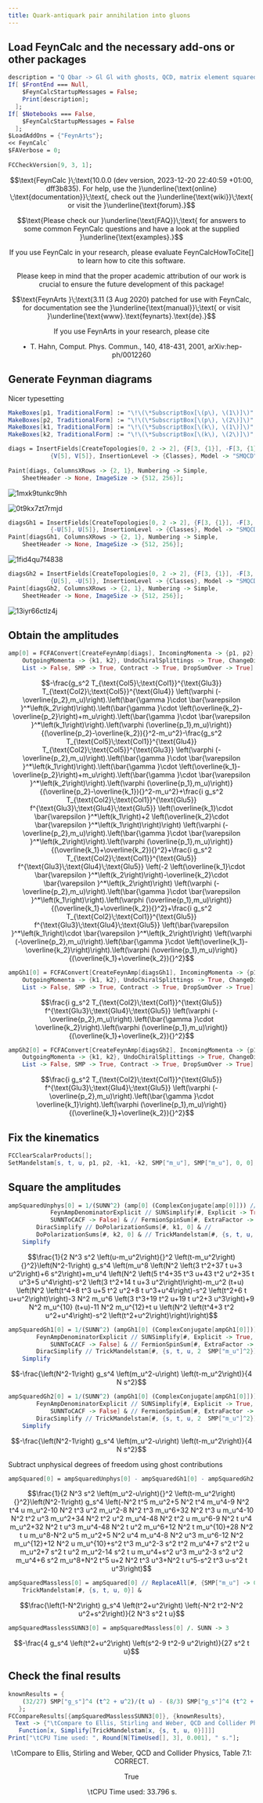 ```yaml
---
title: Quark-antiquark pair annihilation into gluons
---
```



## Load FeynCalc and the necessary add-ons or other packages

```mathematica
description = "Q Qbar -> Gl Gl with ghosts, QCD, matrix element squared, tree";
If[ $FrontEnd === Null, 
  	$FeynCalcStartupMessages = False; 
  	Print[description]; 
  ];
If[ $Notebooks === False, 
  	$FeynCalcStartupMessages = False 
  ];
$LoadAddOns = {"FeynArts"};
<< FeynCalc`
$FAVerbose = 0; 
 
FCCheckVersion[9, 3, 1];
```

$$\text{FeynCalc }\;\text{10.0.0 (dev version, 2023-12-20 22:40:59 +01:00, dff3b835). For help, use the }\underline{\text{online} \;\text{documentation}}\;\text{, check out the }\underline{\text{wiki}}\;\text{ or visit the }\underline{\text{forum}.}$$

$$\text{Please check our }\underline{\text{FAQ}}\;\text{ for answers to some common FeynCalc questions and have a look at the supplied }\underline{\text{examples}.}$$

$$\text{If you use FeynCalc in your research, please evaluate FeynCalcHowToCite[] to learn how to cite this software.}$$

$$\text{Please keep in mind that the proper academic attribution of our work is crucial to ensure the future development of this package!}$$

$$\text{FeynArts }\;\text{3.11 (3 Aug 2020) patched for use with FeynCalc, for documentation see the }\underline{\text{manual}}\;\text{ or visit }\underline{\text{www}.\text{feynarts}.\text{de}.}$$

$$\text{If you use FeynArts in your research, please cite}$$

$$\text{ $\bullet $ T. Hahn, Comput. Phys. Commun., 140, 418-431, 2001, arXiv:hep-ph/0012260}$$

## Generate Feynman diagrams

Nicer typesetting

```mathematica
MakeBoxes[p1, TraditionalForm] := "\!\(\*SubscriptBox[\(p\), \(1\)]\)";
MakeBoxes[p2, TraditionalForm] := "\!\(\*SubscriptBox[\(p\), \(2\)]\)";
MakeBoxes[k1, TraditionalForm] := "\!\(\*SubscriptBox[\(k\), \(1\)]\)";
MakeBoxes[k2, TraditionalForm] := "\!\(\*SubscriptBox[\(k\), \(2\)]\)";
```

```mathematica
diags = InsertFields[CreateTopologies[0, 2 -> 2], {F[3, {1}], -F[3, {1}]} -> 
     		{V[5], V[5]}, InsertionLevel -> {Classes}, Model -> "SMQCD"]; 
 
Paint[diags, ColumnsXRows -> {2, 1}, Numbering -> Simple, 
  	SheetHeader -> None, ImageSize -> {512, 256}];
```

![1mxk9tunkc9hh](img/1mxk9tunkc9hh.svg)

![0t9kx7zt7rmjd](img/0t9kx7zt7rmjd.svg)

```mathematica
diagsGh1 = InsertFields[CreateTopologies[0, 2 -> 2], {F[3, {1}], -F[3, {1}]} -> 
    		{-U[5], U[5]}, InsertionLevel -> {Classes}, Model -> "SMQCD"];
Paint[diagsGh1, ColumnsXRows -> {2, 1}, Numbering -> Simple, 
  	SheetHeader -> None, ImageSize -> {512, 256}];
```

![1fid4qu7f4838](img/1fid4qu7f4838.svg)

```mathematica
diagsGh2 = InsertFields[CreateTopologies[0, 2 -> 2], {F[3, {1}], -F[3, {1}]} -> 
    		{U[5], -U[5]}, InsertionLevel -> {Classes}, Model -> "SMQCD"];
Paint[diagsGh2, ColumnsXRows -> {2, 1}, Numbering -> Simple, 
  	SheetHeader -> None, ImageSize -> {512, 256}];
```

![13iyr66ctlz4j](img/13iyr66ctlz4j.svg)

## Obtain the amplitudes

```mathematica
amp[0] = FCFAConvert[CreateFeynAmp[diags], IncomingMomenta -> {p1, p2}, 
  	OutgoingMomenta -> {k1, k2}, UndoChiralSplittings -> True, ChangeDimension -> 4, 
  	List -> False, SMP -> True, Contract -> True, DropSumOver -> True]
```

$$-\frac{g_s^2 T_{\text{Col5}\;\text{Col1}}^{\text{Glu3}} T_{\text{Col2}\;\text{Col5}}^{\text{Glu4}} \left(\varphi (-\overline{p_2},m_u)\right).\left(\bar{\gamma }\cdot \bar{\varepsilon }^*\left(k_2\right)\right).\left(\bar{\gamma }\cdot \left(\overline{k_2}-\overline{p_2}\right)+m_u\right).\left(\bar{\gamma }\cdot \bar{\varepsilon }^*\left(k_1\right)\right).\left(\varphi (\overline{p_1},m_u)\right)}{(\overline{p_2}-\overline{k_2}){}^2-m_u^2}-\frac{g_s^2 T_{\text{Col5}\;\text{Col1}}^{\text{Glu4}} T_{\text{Col2}\;\text{Col5}}^{\text{Glu3}} \left(\varphi (-\overline{p_2},m_u)\right).\left(\bar{\gamma }\cdot \bar{\varepsilon }^*\left(k_1\right)\right).\left(\bar{\gamma }\cdot \left(\overline{k_1}-\overline{p_2}\right)+m_u\right).\left(\bar{\gamma }\cdot \bar{\varepsilon }^*\left(k_2\right)\right).\left(\varphi (\overline{p_1},m_u)\right)}{(\overline{p_2}-\overline{k_1}){}^2-m_u^2}+\frac{i g_s^2 T_{\text{Col2}\;\text{Col1}}^{\text{Glu5}} f^{\text{Glu3}\;\text{Glu4}\;\text{Glu5}} \left(\overline{k_1}\cdot \bar{\varepsilon }^*\left(k_1\right)+2 \left(\overline{k_2}\cdot \bar{\varepsilon }^*\left(k_1\right)\right)\right) \left(\varphi (-\overline{p_2},m_u)\right).\left(\bar{\gamma }\cdot \bar{\varepsilon }^*\left(k_2\right)\right).\left(\varphi (\overline{p_1},m_u)\right)}{(\overline{k_1}+\overline{k_2}){}^2}+\frac{i g_s^2 T_{\text{Col2}\;\text{Col1}}^{\text{Glu5}} f^{\text{Glu3}\;\text{Glu4}\;\text{Glu5}} \left(-2 \left(\overline{k_1}\cdot \bar{\varepsilon }^*\left(k_2\right)\right)-\overline{k_2}\cdot \bar{\varepsilon }^*\left(k_2\right)\right) \left(\varphi (-\overline{p_2},m_u)\right).\left(\bar{\gamma }\cdot \bar{\varepsilon }^*\left(k_1\right)\right).\left(\varphi (\overline{p_1},m_u)\right)}{(\overline{k_1}+\overline{k_2}){}^2}+\frac{i g_s^2 T_{\text{Col2}\;\text{Col1}}^{\text{Glu5}} f^{\text{Glu3}\;\text{Glu4}\;\text{Glu5}} \left(\bar{\varepsilon }^*\left(k_1\right)\cdot \bar{\varepsilon }^*\left(k_2\right)\right) \left(\varphi (-\overline{p_2},m_u)\right).\left(\bar{\gamma }\cdot \left(\overline{k_1}-\overline{k_2}\right)\right).\left(\varphi (\overline{p_1},m_u)\right)}{(\overline{k_1}+\overline{k_2}){}^2}$$

```mathematica
ampGh1[0] = FCFAConvert[CreateFeynAmp[diagsGh1], IncomingMomenta -> {p1, p2}, 
  	OutgoingMomenta -> {k1, k2}, UndoChiralSplittings -> True, ChangeDimension -> 4, 
  	List -> False, SMP -> True, Contract -> True, DropSumOver -> True]
```

$$\frac{i g_s^2 T_{\text{Col2}\;\text{Col1}}^{\text{Glu5}} f^{\text{Glu3}\;\text{Glu4}\;\text{Glu5}} \left(\varphi (-\overline{p_2},m_u)\right).\left(\bar{\gamma }\cdot \overline{k_2}\right).\left(\varphi (\overline{p_1},m_u)\right)}{(\overline{k_1}+\overline{k_2}){}^2}$$

```mathematica
ampGh2[0] = FCFAConvert[CreateFeynAmp[diagsGh2], IncomingMomenta -> {p1, p2}, 
  	OutgoingMomenta -> {k1, k2}, UndoChiralSplittings -> True, ChangeDimension -> 4, 
  	List -> False, SMP -> True, Contract -> True, DropSumOver -> True]
```

$$\frac{i g_s^2 T_{\text{Col2}\;\text{Col1}}^{\text{Glu5}} f^{\text{Glu3}\;\text{Glu4}\;\text{Glu5}} \left(\varphi (-\overline{p_2},m_u)\right).\left(\bar{\gamma }\cdot \overline{k_1}\right).\left(\varphi (\overline{p_1},m_u)\right)}{(\overline{k_1}+\overline{k_2}){}^2}$$

## Fix the kinematics

```mathematica
FCClearScalarProducts[];
SetMandelstam[s, t, u, p1, p2, -k1, -k2, SMP["m_u"], SMP["m_u"], 0, 0];
```

## Square the amplitudes

```mathematica
ampSquaredUnphys[0] = 1/(SUNN^2) (amp[0] (ComplexConjugate[amp[0]])) // 
         	FeynAmpDenominatorExplicit // SUNSimplify[#, Explicit -> True, 
          	SUNNToCACF -> False] & // FermionSpinSum[#, ExtraFactor -> 1/2^2] & // 
      	DiracSimplify // DoPolarizationSums[#, k1, 0] & // 
    	DoPolarizationSums[#, k2, 0] & // TrickMandelstam[#, {s, t, u, 2  SMP["m_u"]^2}] & // 
  	Simplify
```

$$\frac{1}{2 N^3 s^2 \left(u-m_u^2\right){}^2 \left(t-m_u^2\right){}^2}\left(N^2-1\right) g_s^4 \left(m_u^8 \left(N^2 \left(3 t^2+37 t u+3 u^2\right)+6 s^2\right)+m_u^4 \left(N^2 \left(5 t^4+35 t^3 u+43 t^2 u^2+35 t u^3+5 u^4\right)-s^2 \left(3 t^2+14 t u+3 u^2\right)\right)-m_u^2 (t+u) \left(N^2 \left(t^4+8 t^3 u+5 t^2 u^2+8 t u^3+u^4\right)-s^2 \left(t^2+6 t u+u^2\right)\right)-3 N^2 m_u^6 \left(3 t^3+19 t^2 u+19 t u^2+3 u^3\right)+9 N^2 m_u^{10} (t+u)-11 N^2 m_u^{12}+t u \left(N^2 \left(t^4+3 t^2 u^2+u^4\right)-s^2 \left(t^2+u^2\right)\right)\right)$$

```mathematica
ampSquaredGh1[0] = 1/(SUNN^2) (ampGh1[0] (ComplexConjugate[ampGh1[0]])) // 
       	FeynAmpDenominatorExplicit // SUNSimplify[#, Explicit -> True, 
        	SUNNToCACF -> False] & // FermionSpinSum[#, ExtraFactor -> 1/2^2] & // 
    	DiracSimplify // TrickMandelstam[#, {s, t, u, 2  SMP["m_u"]^2}] & // 
  	Simplify
```

$$-\frac{\left(N^2-1\right) g_s^4 \left(m_u^2-u\right) \left(t-m_u^2\right)}{4 N s^2}$$

```mathematica
ampSquaredGh2[0] = 1/(SUNN^2) (ampGh1[0] (ComplexConjugate[ampGh1[0]])) // 
       	FeynAmpDenominatorExplicit // SUNSimplify[#, Explicit -> True, 
        	SUNNToCACF -> False] & // FermionSpinSum[#, ExtraFactor -> 1/2^2] & // 
    	DiracSimplify // TrickMandelstam[#, {s, t, u, 2  SMP["m_u"]^2}] & // 
  	Simplify
```

$$-\frac{\left(N^2-1\right) g_s^4 \left(m_u^2-u\right) \left(t-m_u^2\right)}{4 N s^2}$$

Subtract unphysical degrees of freedom using ghost contributions

```mathematica
ampSquared[0] = ampSquaredUnphys[0] - ampSquaredGh1[0] - ampSquaredGh2[0] // Together
```

$$\frac{1}{2 N^3 s^2 \left(m_u^2-u\right){}^2 \left(t-m_u^2\right){}^2}\left(N^2-1\right) g_s^4 \left(-N^2 t^5 m_u^2+5 N^2 t^4 m_u^4-9 N^2 t^4 u m_u^2-10 N^2 t^3 u^2 m_u^2-8 N^2 t^3 m_u^6+32 N^2 t^3 u m_u^4-10 N^2 t^2 u^3 m_u^2+34 N^2 t^2 u^2 m_u^4-48 N^2 t^2 u m_u^6-9 N^2 t u^4 m_u^2+32 N^2 t u^3 m_u^4-48 N^2 t u^2 m_u^6+12 N^2 t m_u^{10}+28 N^2 t u m_u^8-N^2 u^5 m_u^2+5 N^2 u^4 m_u^4-8 N^2 u^3 m_u^6-12 N^2 m_u^{12}+12 N^2 u m_u^{10}+s^2 t^3 m_u^2-3 s^2 t^2 m_u^4+7 s^2 t^2 u m_u^2+7 s^2 t u^2 m_u^2-14 s^2 t u m_u^4+s^2 u^3 m_u^2-3 s^2 u^2 m_u^4+6 s^2 m_u^8+N^2 t^5 u+2 N^2 t^3 u^3+N^2 t u^5-s^2 t^3 u-s^2 t u^3\right)$$

```mathematica
ampSquaredMassless[0] = ampSquared[0] // ReplaceAll[#, {SMP["m_u"] -> 0}] & // 
  	TrickMandelstam[#, {s, t, u, 0}] &
```

$$\frac{\left(1-N^2\right) g_s^4 \left(t^2+u^2\right) \left(-N^2 t^2-N^2 u^2+s^2\right)}{2 N^3 s^2 t u}$$

```mathematica
ampSquaredMasslessSUNN3[0] = ampSquaredMassless[0] /. SUNN -> 3
```

$$-\frac{4 g_s^4 \left(t^2+u^2\right) \left(s^2-9 t^2-9 u^2\right)}{27 s^2 t u}$$

## Check the final results

```mathematica
knownResults = {
   	(32/27) SMP["g_s"]^4 (t^2 + u^2)/(t u) - (8/3) SMP["g_s"]^4 (t^2 + u^2)/(s^2) 
   };
FCCompareResults[{ampSquaredMasslessSUNN3[0]}, {knownResults}, 
  Text -> {"\tCompare to Ellis, Stirling and Weber, QCD and Collider Physics, Table 7.1:", "CORRECT.", "WRONG!"}, Interrupt -> {Hold[Quit[1]], Automatic}, Factoring -> 
   Function[x, Simplify[TrickMandelstam[x, {s, t, u, 0}]]]]
Print["\tCPU Time used: ", Round[N[TimeUsed[], 3], 0.001], " s."];
```

$$\text{$\backslash $tCompare to Ellis, Stirling and Weber, QCD and Collider Physics, Table 7.1:} \;\text{CORRECT.}$$

$$\text{True}$$

$$\text{$\backslash $tCPU Time used: }33.796\text{ s.}$$